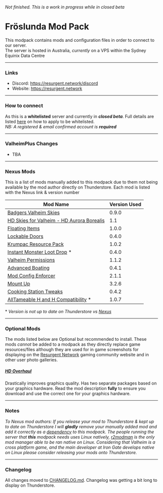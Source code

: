_Not finished.  This is a work in progress while in closed beta_  
# **Fröslunda Mod Pack**

This modpack contains mods and configuration files in order to connect to our server.  
The server is hosted in Australia, _currently_ on a VPS within the Sydney Equinix Data Centre

---

### Links

- Discord: https://resurgent.network/discord
- Website: https://resurgent.network

---
### How to connect

As this is a **whitelisted** server and currently in ___closed beta___.  Full details are listed [here](https://resurgent.network/threads/how-to-apply-to-be-whitelisted.3/) on how to apply to be whitelisted.  
_NB: A registered & email confirmed account is __required___  

---
### ValheimPlus Changes

- TBA

---
### Nexus Mods

This is a list of mods manually added to this modpack due to them not being available by the mod author directly on Thunderstore. Each mod is listed with the Nexus link & version number

| Mod Name                                                                                 | Version Used |
| ---------------------------------------------------------------------------------------- | ------------ |
| [Badgers Valheim Skies](https://www.nexusmods.com/valheim/mods/1594)                     | 0.9.0        |
| [HD Skies for Valheim - HD Aurora Borealis](https://www.nexusmods.com/valheim/mods/1593) | 1.1          |
| [Floating Items](https://www.nexusmods.com/valheim/mods/241)                             | 1.0.0        |
| [Lockable Doors](https://www.nexusmods.com/valheim/mods/1346)                            | 0.4.0        |
| [Krumpac Resource Pack](https://www.nexusmods.com/valheim/mods/1286)                     | 1.0.2        |
| [Instant Monster Loot Drop](https://www.nexusmods.com/valheim/mods/164/) *               | 0.4.0        |
| [Valheim Permissions](https://www.nexusmods.com/valheim/mods/1050)                       | 1.1.2        |
| [Advanced Boating](https://www.nexusmods.com/valheim/mods/1537)                          | 0.4.1        |
| [Mod Config Enforcer](https://www.nexusmods.com/valheim/mods/460)                        | 2.1.1        |
| [Mount Up](https://www.nexusmods.com/valheim/mods/1091)                                  | 3.2.6        |
| [Cooking Station Tweaks](https://www.nexusmods.com/valheim/mods/895)                     | 0.4.2        |
| [AllTameable H and H Compatibility](https://www.nexusmods.com/valheim/mods/1571) *       | 1.0.7        |

\* _Version is not up to date on Thunderstore vs [Nexus](https://www.nexusmods.com/valheim/mods/)_

---
### Optional Mods

The mods listed below are Optional but recommended to install. These mods _cannot_ be added to a modpack as they directly replace game resources/files although they are used for in game screenshots for displaying on the [Resurgent Network](https://resurgent.network) gaming community website and in other user photo galleries.

##### [HD Overhaul](https://www.nexusmods.com/valheim/mods/1620)

Drastically improves graphics quality. Has two separate packages based on your graphics hardware. Read the mod description **fully** to ensure you download and use the correct one for your graphics hardware.

---
### Notes

_To Nexus mod authors:  If you release your mod to Thunderstore & kept up to date on Thunderstore I will **gladly** remove your manually added mod and add it correctly as a [dependency](https://valheim.thunderstore.io/package/create/docs/) to this modpack. The people running the server that **this** modpack needs uses Linux natively, [r2modman](https://valheim.thunderstore.io/package/ebkr/r2modman/) is the only mod manager able to be ran native on Linux. Considering that Valheim is a cross platform game, and the main developer at Iron Gate develops native on Linux please consider releasing your mods onto Thunderstore._

----
### Changelog

All changes moved to [CHANGELOG.md](https://github.com/ResurgentNetwork/Valheim-Modpack/blob/main/CHANGELOG.md).  Changelog was getting a bit long to display on Thunderstore.
